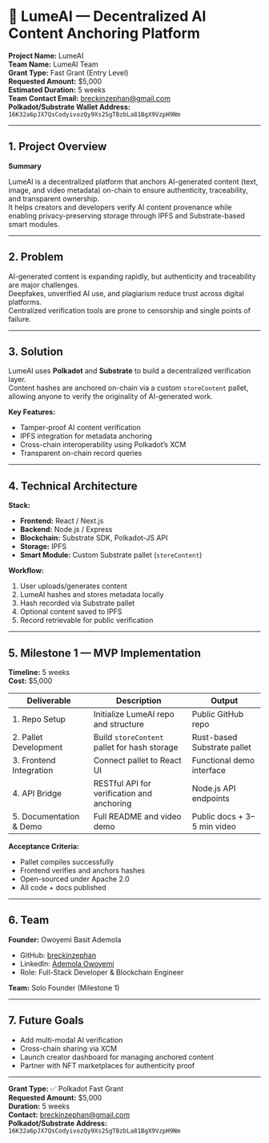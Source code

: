 # 🧠 LumeAI — Decentralized AI Content Anchoring Platform

**Project Name:** LumeAI  
**Team Name:** LumeAI Team  
**Grant Type:** Fast Grant (Entry Level)  
**Requested Amount:** $5,000  
**Estimated Duration:** 5 weeks  
**Team Contact Email:** breckinzephan@gmail.com  
**Polkadot/Substrate Wallet Address:** `16K32a6pJX7QsCodyivozQy9Xs2SgTBzbLa81BgX9VzpH9Nm`  

---

## 1. Project Overview

**Summary**

LumeAI is a decentralized platform that anchors AI-generated content (text, image, and video metadata) on-chain to ensure authenticity, traceability, and transparent ownership.  
It helps creators and developers verify AI content provenance while enabling privacy-preserving storage through IPFS and Substrate-based smart modules.

---

## 2. Problem

AI-generated content is expanding rapidly, but authenticity and traceability are major challenges.  
Deepfakes, unverified AI use, and plagiarism reduce trust across digital platforms.  
Centralized verification tools are prone to censorship and single points of failure.

---

## 3. Solution

LumeAI uses **Polkadot** and **Substrate** to build a decentralized verification layer.  
Content hashes are anchored on-chain via a custom `storeContent` pallet, allowing anyone to verify the originality of AI-generated work.

**Key Features:**
- Tamper-proof AI content verification  
- IPFS integration for metadata anchoring  
- Cross-chain interoperability using Polkadot’s XCM  
- Transparent on-chain record queries  

---

## 4. Technical Architecture

**Stack:**
- **Frontend:** React / Next.js  
- **Backend:** Node.js / Express  
- **Blockchain:** Substrate SDK, Polkadot-JS API  
- **Storage:** IPFS  
- **Smart Module:** Custom Substrate pallet (`storeContent`)

**Workflow:**
1. User uploads/generates content  
2. LumeAI hashes and stores metadata locally  
3. Hash recorded via Substrate pallet  
4. Optional content saved to IPFS  
5. Record retrievable for public verification  

---

## 5. Milestone 1 — MVP Implementation

**Timeline:** 5 weeks  
**Cost:** $5,000  

| Deliverable | Description | Output |
|--------------|--------------|---------|
| 1. Repo Setup | Initialize LumeAI repo and structure | Public GitHub repo |
| 2. Pallet Development | Build `storeContent` pallet for hash storage | Rust-based Substrate pallet |
| 3. Frontend Integration | Connect pallet to React UI | Functional demo interface |
| 4. API Bridge | RESTful API for verification and anchoring | Node.js API endpoints |
| 5. Documentation & Demo | Full README and video demo | Public docs + 3–5 min video |

**Acceptance Criteria:**
- Pallet compiles successfully  
- Frontend verifies and anchors hashes  
- Open-sourced under Apache 2.0  
- All code + docs published  

---

## 6. Team

**Founder:** Owoyemi Basit Ademola  
- GitHub: [breckinzephan](https://github.com/breckinzephan)  
- LinkedIn: [Ademola Owoyemi](https://www.linkedin.com/in/ademola-owoyemi-b6314b256)  
- Role: Full-Stack Developer & Blockchain Engineer  

**Team:** Solo Founder (Milestone 1)  

---

## 7. Future Goals
- Add multi-modal AI verification  
- Cross-chain sharing via XCM  
- Launch creator dashboard for managing anchored content  
- Partner with NFT marketplaces for authenticity proof  

---

**Grant Type:** ✅ Polkadot Fast Grant  
**Requested Amount:** $5,000  
**Duration:** 5 weeks  
**Contact:** breckinzephan@gmail.com  
**Polkadot/Substrate Address:** `16K32a6pJX7QsCodyivozQy9Xs2SgTBzbLa81BgX9VzpH9Nm`  
